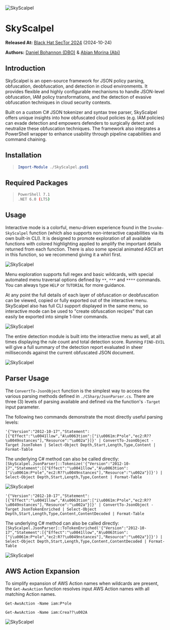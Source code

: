 ﻿![SkyScalpel](Images/SkyScalpel_Screenshot_ASCII_Art.png "SkyScalpel Logo")

# SkyScalpel

**Released At:** <a href="https://www.blackhat.com/sector/2024/briefings/schedule/index.html#skyscalpel-making--breaking-policy-obfuscation-in-the-cloud-41117">Black Hat SecTor 2024</a> (2024-10-24) 

**Authors:** <a href="https://twitter.com/danielhbohannon">Daniel Bohannon (DBO)</a> & <a href="https://www.linkedin.com/in/abian-morina/">Abian Morina (Abi)</a> 

## Introduction

SkyScalpel is an open-source framework for JSON policy parsing, obfuscation, deobfuscation, and detection in cloud environments. It provides flexible and highly configurable mechanisms to handle JSON-level obfuscation, IAM policy transformations, and the detection of evasive obfuscation techniques in cloud security contexts.

Built on a custom C# JSON tokenizer and syntax tree parser, SkyScalpel offers unique insights into how obfuscated cloud policies (e.g. IAM policies) can evade detection and empowers defenders to surgically detect and neutralize these obfuscation techniques. The framework also integrates a PowerShell wrapper to enhance usability through pipeline capabilities and command chaining.

## Installation

>```PowerShell
>Import-Module ./SkyScalpel.psd1
>```

## Required Packages

>```bash
>PowerShell 7.1
>.NET 6.0 (LTS)
>```

## Usage

Interactive mode is a colorful, menu-driven experience found in the `Invoke-SkyScalpel` function (which also supports non-interactive capabilities via its own built-in CLI). It is designed to promote exploration of all available functions with colored highlighting applied to amplify the important details returned from each function. There is also some special animated ASCII art in this function, so we recommend giving it a whirl first.

![SkyScalpel](Images/SkyScalpel_Screenshot_Interactive_Home.png "SkyScalpel Screenshot Interactive Home")

Menu exploration supports full regex and basic wildcards, with special automated menu traversal options defined by `**`, `***` and `****` commands. You can always type `HELP` or `TUTORIAL` for more guidance.

At any point the full details of each layer of obfuscation or deobfuscation can be viewed, copied or fully exported out of the interactive menu. SkyScalpel also has full CLI support displayed in the same menu, so interactive mode can be used to "create obfuscation recipes" that can easily be exported into simple 1-liner commands.

![SkyScalpel](Images/SkyScalpel_Screenshot_Interactive_Obfuscation.png "SkyScalpel Screenshot Interactive Obfuscation")

The entire detection module is built into the interactive menu as well, at all times displaying the rule count and total detection score. Running `FIND-EVIL` will give a full summary of the detection report evaluated in sheer milliseconds against the current obfuscated JSON document.

![SkyScalpel](Images/SkyScalpel_Screenshot_Interactive_Find-Evil.png "SkyScalpel Screenshot Interactive Find-Evil")

## Parser Usage

The `ConvertTo-JsonObject` function is the simplest way to access the various parsing methods defined in `./CSharp/JsonParser.cs`. There are three (3) levels of parsing available and defined via the function's `-Target` input parameter.

The following two commands demonstrate the most directly useful parsing levels:

`'{"Version":"2012-10-17","Statement":[{"Effect":"\u0041llow","A\u0063tion":["i\u0061m:P*ole","ec2:R??\u0049nstances"],"Resource":"\u002a"}]}' | ConvertTo-JsonObject -Target JsonToken | Select-Object Depth,Start,Length,Type,Content | Format-Table`

The underlying C# method can also be called directly: `[SkyScalpel.JsonParser]::Tokenize('{"Version":"2012-10-17","Statement":[{"Effect":"\u0041llow","A\u0063tion":["i\u0061m:P*ole","ec2:R??\u0049nstances"],"Resource":"\u002a"}]}') | Select-Object Depth,Start,Length,Type,Content | Format-Table`

![SkyScalpel](Images/SkyScalpel_Screenshot_Parser_Token.png "SkyScalpel Screenshot Parser Token")

`'{"Version":"2012-10-17","Statement":[{"Effect":"\u0041llow","A\u0063tion":["i\u0061m:P*ole","ec2:R??\u0049nstances"],"Resource":"\u002a"}]}' | ConvertTo-JsonObject -Target JsonTokenEnriched | Select-Object Depth,Start,Length,Type,Content,ContentDecoded | Format-Table`

The underlying C# method can also be called directly: `[SkyScalpel.JsonParser]::ToTokenEnriched('{"Version":"2012-10-17","Statement":[{"Effect":"\u0041llow","A\u0063tion":["i\u0061m:P*ole","ec2:R??\u0049nstances"],"Resource":"\u002a"}]}') | Select-Object Depth,Start,Length,Type,Content,ContentDecoded | Format-Table`

![SkyScalpel](Images/SkyScalpel_Screenshot_Parser_Token_Enriched.png "SkyScalpel Screenshot Parser Token Enriched")

## AWS Action Expansion

To simplify expansion of AWS Action names when wildcards are present, the `Get-AwsAction` function resolves input AWS Action names with all matching Action names.

`Get-AwsAction -Name iam:P*ole`

`Get-AwsAction -Name iam:Crea??\u002A`

![SkyScalpel](Images/SkyScalpel_Screenshot_Get-AwsAction.png "SkyScalpel Screenshot Get-AwsAction")